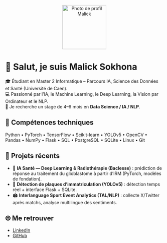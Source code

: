 <p align="center">
  <img src="[https://avatars.githubusercontent.com/u/00000000?v=4](https://avatars.githubusercontent.com/u/115050706?v=4)" alt="Photo de profil Malick" width="140" />
</p>

# 👋 Salut, je suis Malick Sokhona

🎓 Étudiant en Master 2 Informatique – Parcours IA, Science des Données et Santé (Université de Caen).  
💻 Passionné par l’IA, le Machine Learning, le Deep Learning, la Vision par Ordinateur et le NLP.  
🚀 Je recherche un stage de 4–6 mois en **Data Science / IA / NLP**.

## 🧠 Compétences techniques
Python • PyTorch • TensorFlow • Scikit-learn • YOLOv5 • OpenCV • Pandas • NumPy • Flask • SQL • PostgreSQL • SQLite • Linux • Git

## 🧪 Projets récents
- 🩻 **IA Santé — Deep Learning & Radiothérapie (Baclesse)** : prédiction de réponse au traitement du glioblastome à partir d’IRM (PyTorch, modèles de fondation).  
- 🚗 **Détection de plaques d’immatriculation (YOLOv5)** : détection temps réel + interface Flask + SQLite.  
- 🏟️ **Interlanguage Sport Event Analytics (TAL/NLP)** : collecte X/Twitter après matchs, analyse multilingue des sentiments.

## 🌐 Me retrouver
- [LinkedIn](https://www.linkedin.com/in/malick-sokhona/)  
- [GitHub](https://github.com/malikiskn)
